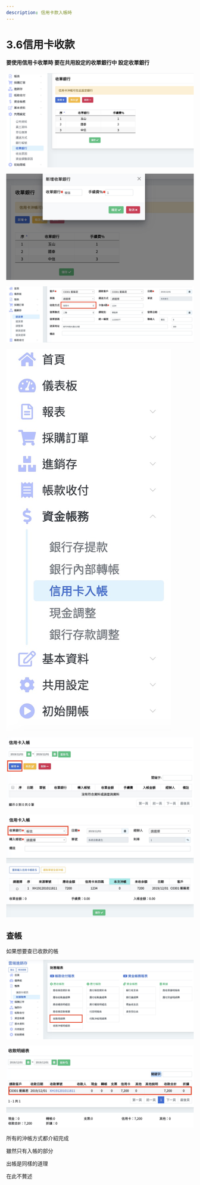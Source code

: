 ```yaml
---
description: 信用卡款入帳時
---
```


# 3.6信用卡收款

#### 要使用信用卡收單時  要在共用設定的收單銀行中 設定收單銀行

![pic3.6.1&#x6536;&#x55AE;&#x9280;&#x884C;&#x76EE;&#x9304;&#x4F4D;&#x7F6E; &#x3010;&#x5171;&#x7528;&#x8A2D;&#x5B9A;&#x3011;-&amp;gt;&#x3010;&#x6536;&#x55AE;&#x9280;&#x884C;&#x3011;](../.gitbook/assets/jie-tu-20191201-shang-wu-1.08.02.jpg)

![&#x5B89;&#x4E0B;&#x65B0;&#x589E; &#x7136;&#x5F8C;&#x586B;&#x55AE; &#x78BA;&#x5B9A; &#x6700;&#x5F8C;&#x8A18;&#x5F97;&#x5132;&#x5B58;](../.gitbook/assets/jie-tu-20191201-shang-wu-1.13.45.jpg)

![&#x92B7;&#x8CA8;&#x55AE; &#x6536;&#x6B3E;&#x65B9;&#x5F0F;&#x586B;&#x5165;&#x4FE1;&#x7528;&#x5361; &#x5176;&#x4ED6;&#x586B;&#x55AE;&#x65B9;&#x5F0F;&#x90FD;&#x8207;&#x4E4B;&#x524D;&#x76F8;&#x540C; &#x5728;&#x6B64;&#x4E0D;&#x8D05;&#x8FF0;](../.gitbook/assets/jie-tu-20191201-shang-wu-1.16.42.jpg)

![pic3.6.2&#x4FE1;&#x7528;&#x5361;&#x5165;&#x5E33;&#x76EE;&#x9304;&#x4F4D;&#x7F6E; &#x3010;&#x8CC7;&#x91D1;&#x5E33;&#x52D9;&#x3011;-&amp;gt;&#x3010;&#x4FE1;&#x7528;&#x5361;&#x5165;&#x5E33;&#x3011;](../.gitbook/assets/jie-tu-20191201-shang-wu-1.21.36.jpg)

![&#x6309;&#x4E0B;&#x65B0;&#x589E;+](../.gitbook/assets/jie-tu-20191201-shang-wu-1.26.03.jpg)

![&#x9078;&#x64C7;&#x6536;&#x55AE;&#x9280;&#x884C; &#x7136;&#x5F8C;&#x9EDE;&#x9078;&#x8981;&#x6C96;&#x5E33;&#x7684;&#x5217;\(&#x55AE;&#x5B50;\) &#x7136;&#x5F8C;&#x9EDE;&#x9078;&#x53D6;&#x55AE;&#x865F;&#x5168;&#x90E8;&#x6C96;&#x5E33;](../.gitbook/assets/jie-tu-20191201-shang-wu-1.37.36.jpg)

## 查帳

如果想要查已收款的帳

![](../.gitbook/assets/jie-tu-20191201-shang-wu-1.42.59.jpg)

![&#x6B64;&#x8655;&#x53EF;&#x4EE5;&#x6AA2;&#x67E5;&#x4FE1;&#x7528;&#x5361;&#x67E5;&#x5E33;&#x7684;&#x72C0;&#x6CC1;](../.gitbook/assets/jie-tu-20191201-shang-wu-1.43.54.jpg)

  
所有的沖帳方式都介紹完成

雖然只有入帳的部分

出帳是同樣的道理

在此不贅述

